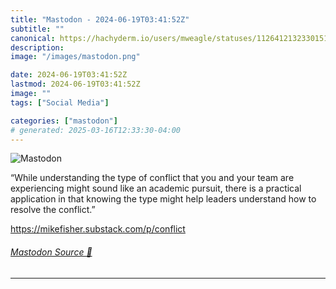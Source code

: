 ```yaml
---
title: "Mastodon - 2024-06-19T03:41:52Z"
subtitle: ""
canonical: https://hachyderm.io/users/mweagle/statuses/112641213233015111
description:
image: "/images/mastodon.png"

date: 2024-06-19T03:41:52Z
lastmod: 2024-06-19T03:41:52Z
image: ""
tags: ["Social Media"]

categories: ["mastodon"]
# generated: 2025-03-16T12:33:30-04:00
---
```

![Mastodon](/images/mastodon.png)

<p>“While understanding the type of conflict that you and your team are experiencing might sound like an academic pursuit, there is a practical application in that knowing the type might help leaders understand how to resolve the conflict.”</p><p><a href="https://mikefisher.substack.com/p/conflict" target="_blank" rel="nofollow noopener noreferrer" translate="no"><span class="invisible">https://</span><span class="ellipsis">mikefisher.substack.com/p/conf</span><span class="invisible">lict</span></a></p>


###### [Mastodon Source 🐘](https://hachyderm.io/@mweagle/112641213233015111)

___
